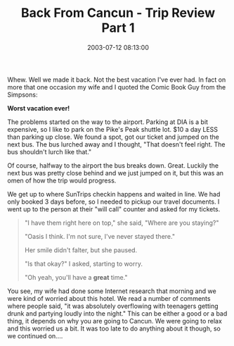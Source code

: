 ﻿---
layout: post
title: "Back From Cancun - Trip Review Part 1"
comments: false
date: 2003-07-12 08:13:00
updated: 2004-05-03 20:21:00
categories:
 - Personal
subtext-id: 1ad91acc-2190-44ee-b108-946919cb4926
alias: /blog/Back-From-Cancun---Trip-Review-Part-1.aspx
---


Whew. Well we made it back. Not the best vacation I've ever had. In fact on more that one occasion my wife and I quoted the Comic Book Guy from the Simpsons:

**Worst vacation ever!**

The problems started on the way to the airport. Parking at DIA is a bit expensive, so I like to park on the Pike's Peak shuttle lot. $10 a day LESS than parking up close. We found a spot, got our ticket and jumped on the next bus. The bus lurched away and I thought, "That doesn't feel right. The bus shouldn't lurch like that."

Of course, halfway to the airport the bus breaks down. Great. Luckily the next bus was pretty close behind and we just jumped on it, but this was an omen of how the trip would progress.

We get up to where SunTrips checkin happens and waited in line. We had only booked 3 days before, so I needed to pickup our travel documents. I went up to the person at their "will call" counter and asked for my tickets. 

> "I have them right here on top," she said, "Where are you staying?"
> 
> "Oasis I think. I'm not sure, I've never stayed there."
> 
> Her smile didn't falter, but she paused.
> 
> "Is that okay?" I asked, starting to worry.
> 
> "Oh yeah, you'll have a **great** time."

You see, my wife had done some Internet research that morning and we were kind of worried about this hotel. We read a number of comments where people said, "it was absolutely overflowing with teenagers getting drunk and partying loudly into the night." This can be either a good or a bad thing, it depends on why you are going to Cancun. We were going to relax and this worried us a bit. It was too late to do anything about it though, so we continued on....
